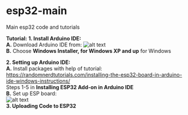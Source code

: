 # esp32-main
Main esp32 code and tutorials


 **Tutorial:** 
 **1. Install Arduino IDE:**  
   **A.** Download Arduino IDE from: ![alt text](https://www.arduino.cc/en/main/software)   
   **B.** Choose **Windows Installer, for Windows XP and up** for Windows  

 **2. Setting up Arduino IDE:**  
   **A.** Install packages with help of tutorial:  
   https://randomnerdtutorials.com/installing-the-esp32-board-in-arduino-ide-windows-instructions/  
   Steps 1-5 in **Installing ESP32 Add-on in Arduino IDE**   
   **B.** Set up ESP board:  
   ![alt text](https://github.com/CyberPunkLabBratislava/esp32-main/blob/master/pictures/ArduinoIDEConf.png)   
**3. Uploading Code to ESP32**  
